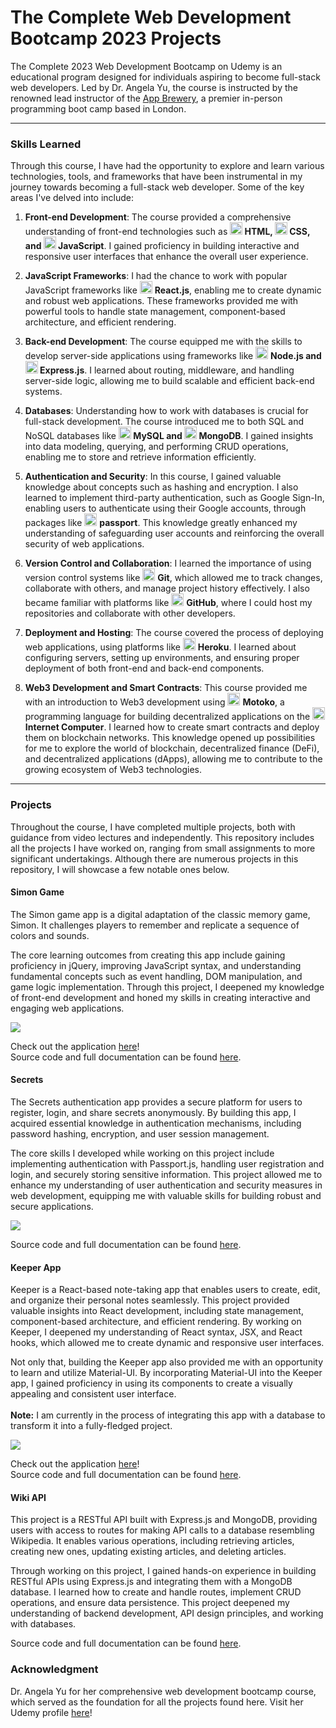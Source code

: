 # The Complete Web Development Bootcamp 2023 Projects

The Complete 2023 Web Development Bootcamp on Udemy is an educational program designed for individuals aspiring to become full-stack web developers. 
Led by Dr. Angela Yu, the course is instructed by the renowned lead instructor of the [App Brewery](https://appbrewery.com/), a premier in-person programming boot camp based in London.

---

### Skills Learned

Through this course, I have had the opportunity to explore and learn various technologies, tools, and frameworks that have been instrumental in my journey towards becoming a full-stack web developer. 
Some of the key areas I've delved into include:

1. **Front-end Development**: The course provided a comprehensive understanding of front-end technologies such as **<img height=20px src="https://user-images.githubusercontent.com/25181517/192158954-f88b5814-d510-4564-b285-dff7d6400dad.png"> HTML, <img height=20px src="https://user-images.githubusercontent.com/25181517/183898674-75a4a1b1-f960-4ea9-abcb-637170a00a75.png"> CSS, and <img height=20px src="https://user-images.githubusercontent.com/25181517/117447155-6a868a00-af3d-11eb-9cfe-245df15c9f3f.png"> JavaScript**. I gained proficiency in building interactive and responsive user interfaces that enhance the overall user experience.

2. **JavaScript Frameworks**: I had the chance to work with popular JavaScript frameworks like <img height=20px src="https://user-images.githubusercontent.com/25181517/183897015-94a058a6-b86e-4e42-a37f-bf92061753e5.png"> **React.js**, enabling me to create dynamic and robust web applications. These frameworks provided me with powerful tools to handle state management, component-based architecture, and efficient rendering.

3. **Back-end Development**: The course equipped me with the skills to develop server-side applications using frameworks like <img height=20px src="https://user-images.githubusercontent.com/25181517/183568594-85e280a7-0d7e-4d1a-9028-c8c2209e073c.png"> **Node.js and <img height=20px src="https://user-images.githubusercontent.com/25181517/183859966-a3462d8d-1bc7-4880-b353-e2cbed900ed6.png"> Express.js**. I learned about routing, middleware, and handling server-side logic, allowing me to build scalable and efficient back-end systems.

4. **Databases**: Understanding how to work with databases is crucial for full-stack development. The course introduced me to both SQL and NoSQL databases like **<img height=20px src="https://user-images.githubusercontent.com/25181517/183896128-ec99105a-ec1a-4d85-b08b-1aa1620b2046.png"> MySQL and <img height=20px src="https://user-images.githubusercontent.com/25181517/182884177-d48a8579-2cd0-447a-b9a6-ffc7cb02560e.png"> MongoDB**. I gained insights into data modeling, querying, and performing CRUD operations, enabling me to store and retrieve information efficiently.

5. **Authentication and Security**: In this course, I gained valuable knowledge about concepts such as hashing and encryption. 
I also learned to implement third-party authentication, such as Google Sign-In, enabling users to authenticate using their Google accounts, through packages like <img height=20px src="https://drive.google.com/uc?export=view&id=1chwCCIynsV5RBBqopV0dcCd5Hrr8OOdJ"> **passport**. This knowledge greatly enhanced my understanding of safeguarding user accounts and reinforcing the overall security of web applications.

6. **Version Control and Collaboration**: I learned the importance of using version control systems like <img height=20px src="https://user-images.githubusercontent.com/25181517/192108372-f71d70ac-7ae6-4c0d-8395-51d8870c2ef0.png"> **Git**, which allowed me to track changes, collaborate with others, and manage project history effectively. I also became familiar with platforms like <img height=20px src="https://user-images.githubusercontent.com/25181517/192108374-8da61ba1-99ec-41d7-80b8-fb2f7c0a4948.png"> **GitHub**, where I could host my repositories and collaborate with other developers.

7. **Deployment and Hosting**: The course covered the process of deploying web applications, using platforms like <img height=20px src="https://drive.google.com/uc?export=view&id=13bHHHELckI5LdLreUikZ6gwhSjvTD4n6"> **Heroku**. I learned about configuring servers, setting up environments, and ensuring proper deployment of both front-end and back-end components.

8. **Web3 Development and Smart Contracts**: This course provided me with an introduction to Web3 development using <img height=20px src="https://drive.google.com/uc?export=view&id=1-3nJm3VWq0r2_ao4Zsg2IpKORwpWUBZD"> **Motoko**, a programming language for building decentralized applications on the <img height=20px src="https://drive.google.com/uc?export=view&id=12c2q2w6-EXkcrNpPVeqzYX2kTT7wmslL"> **Internet Computer**. I learned how to create smart contracts and deploy them on blockchain networks. This knowledge opened up possibilities for me to explore the world of blockchain, decentralized finance (DeFi), and decentralized applications (dApps), allowing me to contribute to the growing ecosystem of Web3 technologies.

---

### Projects

Throughout the course, I have completed multiple projects, both with guidance from video lectures and independently. This repository includes all the projects I have worked on, ranging from small assignments to more significant undertakings. Although there are numerous projects in this repository, I will showcase a few notable ones below.

#### Simon Game
The Simon game app is a digital adaptation of the classic memory game, Simon. It challenges players to remember and replicate a sequence of colors and sounds.

The core learning outcomes from creating this app include gaining proficiency in jQuery, improving JavaScript syntax, and understanding fundamental concepts such as event handling, DOM manipulation, and game logic implementation. Through this project, I deepened my knowledge of front-end development and honed my skills in creating interactive and engaging web applications.

<img src="https://drive.google.com/uc?export=view&id=1N5UiPjnRrlImHtG1FwG2DKK02LUGYJXl">

Check out the application [here](https://tristantanjh.github.io/Simon-Game/)!    
Source code and full documentation can be found [here](https://github.com/tristantanjh/Simon-Game).   

#### Secrets
The Secrets authentication app provides a secure platform for users to register, login, and share secrets anonymously. By building this app, I acquired essential knowledge in authentication mechanisms, including password hashing, encryption, and user session management. 

The core skills I developed while working on this project include implementing authentication with Passport.js, handling user registration and login, and securely storing sensitive information. This project allowed me to enhance my understanding of user authentication and security measures in web development, equipping me with valuable skills for building robust and secure applications.

<img src="https://drive.google.com/uc?export=view&id=1OhzmiHvgR3tB1UPB-93vgZOijfllxHuq"> 

Source code and full documentation can be found [here](https://github.com/tristantanjh/Secrets).   

#### Keeper App
Keeper is a React-based note-taking app that enables users to create, edit, and organize their personal notes seamlessly. This project provided valuable insights into React development, including state management, component-based architecture, and efficient rendering. By working on Keeper, I deepened my understanding of React syntax, JSX, and React hooks, which allowed me to create dynamic and responsive user interfaces. 

Not only that, building the Keeper app also provided me with an opportunity to learn and utilize Material-UI. By incorporating Material-UI into the Keeper app, I gained proficiency in using its components to create a visually appealing and consistent user interface. <br /> <br />
**Note:** I am currently in the process of integrating this app with a database to transform it into a fully-fledged project.

<img src="https://drive.google.com/uc?export=view&id=1j4easVBbDG5uDlmGsnjhmamGv3z_kcz4"> 

Check out the application [here](https://tristantanjh.github.io/KeeperApp/)!    
Source code and full documentation can be found [here](https://github.com/tristantanjh/KeeperApp).   

#### Wiki API
This project is a RESTful API built with Express.js and MongoDB, providing users with access to routes for making API calls to a database resembling Wikipedia. It enables various operations, including retrieving articles, creating new ones, updating existing articles, and deleting articles.

Through working on this project, I gained hands-on experience in building RESTful APIs using Express.js and integrating them with a MongoDB database. I learned how to create and handle routes, implement CRUD operations, and ensure data persistence. This project deepened my understanding of backend development, API design principles, and working with databases.

Source code and full documentation can be found [here](https://github.com/tristantanjh/Wiki-API).   

### Acknowledgment
Dr. Angela Yu for her comprehensive web development bootcamp course, which served as the foundation for all the projects found here. Visit her Udemy profile [here](https://www.udemy.com/user/4b4368a3-b5c8-4529-aa65-2056ec31f37e/)!
